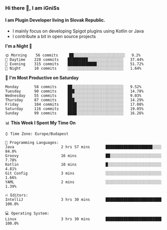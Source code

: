 ### Hi there 👋, I am iGniSs

#### I am Plugin Developer living in Slovak Republic.
- I mainly focus on developing Spigot plugins using Kotlin or Java
- I contribute a bit in open source projects

<!--START_SECTION:waka-->
**I'm a Night 🦉** 

```text
🌞 Morning    56 commits     ██░░░░░░░░░░░░░░░░░░░░░░░   9.2% 
🌆 Daytime    228 commits    █████████░░░░░░░░░░░░░░░░   37.44% 
🌃 Evening    315 commits    █████████████░░░░░░░░░░░░   51.72% 
🌙 Night      10 commits     ░░░░░░░░░░░░░░░░░░░░░░░░░   1.64%

```
📅 **I'm Most Productive on Saturday** 

```text
Monday       58 commits     ██░░░░░░░░░░░░░░░░░░░░░░░   9.52% 
Tuesday      90 commits     ███░░░░░░░░░░░░░░░░░░░░░░   14.78% 
Wednesday    55 commits     ██░░░░░░░░░░░░░░░░░░░░░░░   9.03% 
Thursday     87 commits     ███░░░░░░░░░░░░░░░░░░░░░░   14.29% 
Friday       104 commits    ████░░░░░░░░░░░░░░░░░░░░░   17.08% 
Saturday     116 commits    ████░░░░░░░░░░░░░░░░░░░░░   19.05% 
Sunday       99 commits     ████░░░░░░░░░░░░░░░░░░░░░   16.26%

```


📊 **This Week I Spent My Time On** 

```text
⌚︎ Time Zone: Europe/Budapest

💬 Programming Languages: 
Java                     2 hrs 57 mins       █████████████████████░░░░   84.0% 
Groovy                   16 mins             ██░░░░░░░░░░░░░░░░░░░░░░░   7.78% 
Kotlin                   10 mins             █░░░░░░░░░░░░░░░░░░░░░░░░   4.81% 
Git Config               3 mins              ░░░░░░░░░░░░░░░░░░░░░░░░░   1.66% 
YAML                     2 mins              ░░░░░░░░░░░░░░░░░░░░░░░░░   1.39%

🔥 Editors: 
IntelliJ                 3 hrs 30 mins       █████████████████████████   100.0%

💻 Operating System: 
Linux                    3 hrs 30 mins       █████████████████████████   100.0%

```


<!--END_SECTION:waka-->